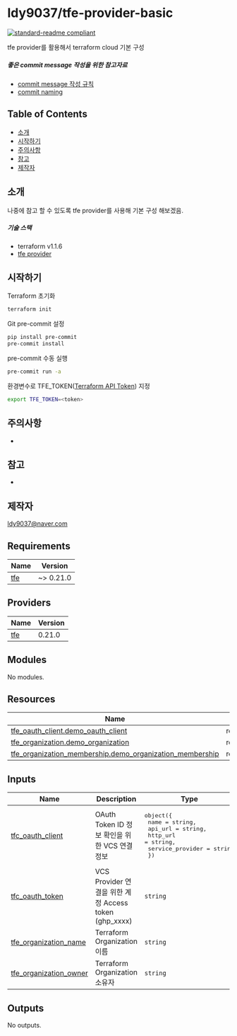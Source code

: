 # ldy9037/tfe-provider-basic

[![standard-readme compliant](https://img.shields.io/badge/readme%20style-standard-brightgreen.svg?style=flat-square)](https://github.com/RichardLitt/standard-readme)

tfe provider를 활용해서  terraform cloud 기본 구성

##### 좋은 commit message 작성을 위한 참고자료

- [commit message 작성 규칙](https://meetup.toast.com/posts/106)
- [commit naming](https://blog.ull.im/engineering/2019/03/10/logs-on-git.html)


## Table of Contents

- [소개](#소개)
- [시작하기](#시작하기)
- [주의사항](#주의사항)
- [참고](#참고)
- [제작자](#제작자)

## 소개

 나중에 참고 할 수 있도록 tfe provider를 사용해 기본 구성 해보겠음.
 
 ##### 기술 스택
 - terraform v1.1.6
 - [tfe provider](https://registry.terraform.io/providers/hashicorp/tfe/latest/docs)
 
## 시작하기

Terraform 초기화
```sh
terraform init
```

Git pre-commit 설정
```sh
pip install pre-commit
pre-commit install
```

pre-commit 수동 실행
```sh
pre-commit run -a
```

환경변수로 TFE_TOKEN([Terraform API Token](https://www.terraform.io/cloud-docs/users-teams-organizations/users#api-tokens)) 지정
```sh
export TFE_TOKEN=<token>
```

## 주의사항
-

## 참고
-

## 제작자
[ldy9037@naver.com]()

<!-- BEGINNING OF PRE-COMMIT-TERRAFORM DOCS HOOK -->
## Requirements

| Name | Version |
|------|---------|
| <a name="requirement_tfe"></a> [tfe](#requirement\_tfe) | ~> 0.21.0 |

## Providers

| Name | Version |
|------|---------|
| <a name="provider_tfe"></a> [tfe](#provider\_tfe) | 0.21.0 |

## Modules

No modules.

## Resources

| Name | Type |
|------|------|
| [tfe_oauth_client.demo_oauth_client](https://registry.terraform.io/providers/hashicorp/tfe/latest/docs/resources/oauth_client) | resource |
| [tfe_organization.demo_organization](https://registry.terraform.io/providers/hashicorp/tfe/latest/docs/resources/organization) | resource |
| [tfe_organization_membership.demo_organization_membership](https://registry.terraform.io/providers/hashicorp/tfe/latest/docs/resources/organization_membership) | resource |

## Inputs

| Name | Description | Type | Default | Required |
|------|-------------|------|---------|:--------:|
| <a name="input_tfc_oauth_client"></a> [tfc\_oauth\_client](#input\_tfc\_oauth\_client) | OAuth Token ID 정보 확인을 위한 VCS 연결정보 | <pre>object({<br>    name             = string,<br>    api_url          = string,<br>    http_url         = string,<br>    service_provider = string<br>  })</pre> | <pre>{<br>  "api_url": "https://api.github.com",<br>  "http_url": "https://github.com",<br>  "name": "github-demo",<br>  "service_provider": "github"<br>}</pre> | no |
| <a name="input_tfc_oauth_token"></a> [tfc\_oauth\_token](#input\_tfc\_oauth\_token) | VCS Provider 연결을 위한 계정 Access token (ghp\_xxxx) | `string` | n/a | yes |
| <a name="input_tfe_organization_name"></a> [tfe\_organization\_name](#input\_tfe\_organization\_name) | Terraform Organization 이름 | `string` | n/a | yes |
| <a name="input_tfe_organization_owner"></a> [tfe\_organization\_owner](#input\_tfe\_organization\_owner) | Terraform Organization 소유자 | `string` | n/a | yes |

## Outputs

No outputs.
<!-- END OF PRE-COMMIT-TERRAFORM DOCS HOOK -->
